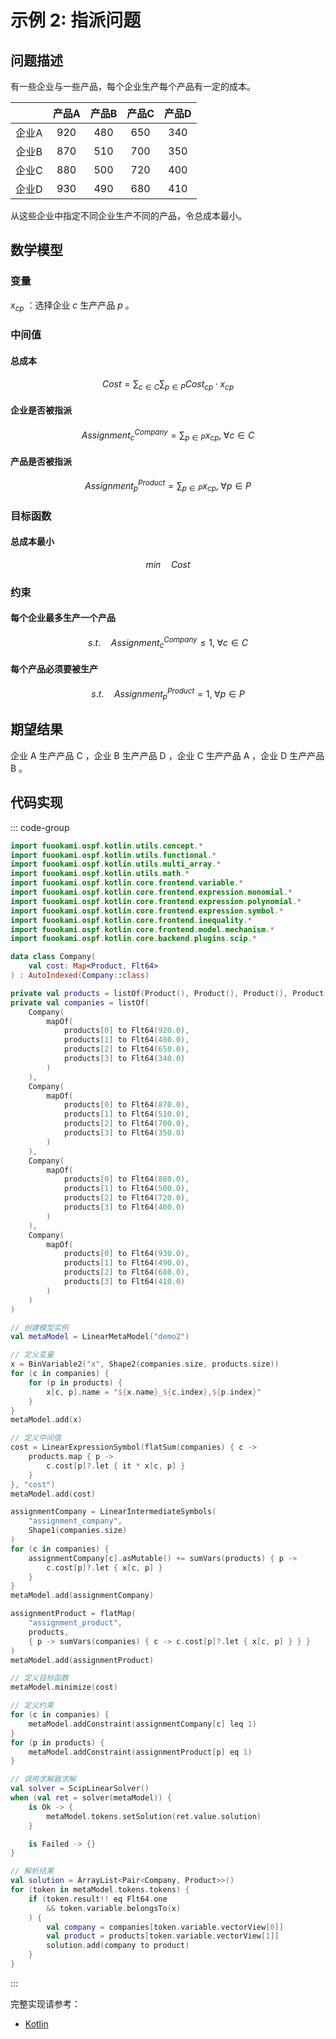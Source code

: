 # 示例 2: 指派问题

## 问题描述

有一些企业与一些产品，每个企业生产每个产品有一定的成本。

|       | 产品A | 产品B | 产品C | 产品D |
| :---: | :---: | :---: | :---: | :---: |
| 企业A | $920$ | $480$ | $650$ | $340$ |
| 企业B | $870$ | $510$ | $700$ | $350$ |
| 企业C | $880$ | $500$ | $720$ | $400$ |
| 企业D | $930$ | $490$ | $680$ | $410$ |

从这些企业中指定不同企业生产不同的产品，令总成本最小。

## 数学模型

### 变量

$x_{cp}$ ：选择企业 $c$ 生产产品 $p$ 。

### 中间值

#### 总成本

$$
Cost = \sum_{c \in C}\sum_{p \in P}Cost_{cp} \cdot x_{cp}
$$

#### 企业是否被指派

$$
Assignment^{Company}_{c} = \sum_{p \in P}x_{cp}, \; \forall c \in C
$$

#### 产品是否被指派

$$
Assignment^{Product}_{p} = \sum_{p \in P}x_{cp}, \; \forall p \in P
$$

### 目标函数

#### 总成本最小

$$
min \quad Cost
$$

### 约束

#### 每个企业最多生产一个产品

$$
s.t. \quad Assignment^{Company}_{c} \leq 1, \; \forall c \in C
$$

#### 每个产品必须要被生产

$$
s.t. \quad Assignment^{Product}_{p} = 1, \; \forall p \in P
$$

## 期望结果

企业 A 生产产品 C ，企业 B 生产产品 D ，企业 C 生产产品 A ，企业 D 生产产品 B 。

## 代码实现

::: code-group

```kotlin
import fuookami.ospf.kotlin.utils.concept.*
import fuookami.ospf.kotlin.utils.functional.*
import fuookami.ospf.kotlin.utils.multi_array.*
import fuookami.ospf.kotlin.utils.math.*
import fuookami.ospf.kotlin.core.frontend.variable.*
import fuookami.ospf.kotlin.core.frontend.expression.monomial.*
import fuookami.ospf.kotlin.core.frontend.expression.polynomial.*
import fuookami.ospf.kotlin.core.frontend.expression.symbol.*
import fuookami.ospf.kotlin.core.frontend.inequality.*
import fuookami.ospf.kotlin.core.frontend.model.mechanism.*
import fuookami.ospf.kotlin.core.backend.plugins.scip.*

data class Company(
    val cost: Map<Product, Flt64>
) : AutoIndexed(Company::class)

private val products = listOf(Product(), Product(), Product(), Product())
private val companies = listOf(
    Company(
        mapOf(
            products[0] to Flt64(920.0),
            products[1] to Flt64(480.0),
            products[2] to Flt64(650.0),
            products[3] to Flt64(340.0)
        )
    ),
    Company(
        mapOf(
            products[0] to Flt64(870.0),
            products[1] to Flt64(510.0),
            products[2] to Flt64(700.0),
            products[3] to Flt64(350.0)
        )
    ),
    Company(
        mapOf(
            products[0] to Flt64(880.0),
            products[1] to Flt64(500.0),
            products[2] to Flt64(720.0),
            products[3] to Flt64(400.0)
        )
    ),
    Company(
        mapOf(
            products[0] to Flt64(930.0),
            products[1] to Flt64(490.0),
            products[2] to Flt64(680.0),
            products[3] to Flt64(410.0)
        )
    )
)

// 创建模型实例
val metaModel = LinearMetaModel("demo2")

// 定义变量
x = BinVariable2("x", Shape2(companies.size, products.size))
for (c in companies) {
    for (p in products) {
        x[c, p].name = "${x.name}_${c.index},${p.index}"
    }
}
metaModel.add(x)

// 定义中间值
cost = LinearExpressionSymbol(flatSum(companies) { c ->
    products.map { p ->
        c.cost[p]?.let { it * x[c, p] }
    }
}, "cost")
metaModel.add(cost)

assignmentCompany = LinearIntermediateSymbols(
    "assignment_company",
    Shape1(companies.size)
)
for (c in companies) {
    assignmentCompany[c].asMutable() += sumVars(products) { p -> 
        c.cost[p]?.let { x[c, p] } 
    }
}
metaModel.add(assignmentCompany)

assignmentProduct = flatMap(
    "assignment_product",
    products,
    { p -> sumVars(companies) { c -> c.cost[p]?.let { x[c, p] } } }
)
metaModel.add(assignmentProduct)

// 定义目标函数
metaModel.minimize(cost)

// 定义约束
for (c in companies) {
    metaModel.addConstraint(assignmentCompany[c] leq 1)
}
for (p in products) {
    metaModel.addConstraint(assignmentProduct[p] eq 1)
}

// 调用求解器求解
val solver = ScipLinearSolver()
when (val ret = solver(metaModel)) {
    is Ok -> {
        metaModel.tokens.setSolution(ret.value.solution)
    }

    is Failed -> {}
}

// 解析结果
val solution = ArrayList<Pair<Company, Product>>()
for (token in metaModel.tokens.tokens) {
    if (token.result!! eq Flt64.one
        && token.variable.belongsTo(x)
    ) {
        val company = companies[token.variable.vectorView[0]]
        val product = products[token.variable.vectorView[1]]
        solution.add(company to product)
    }
}

```

:::

完整实现请参考：

- [Kotlin](https://github.com/fuookami/ospf/blob/main/examples/ospf-kotlin-example/src/main/fuookami/ospf/kotlin/example/core_demo/Demo2.kt)

